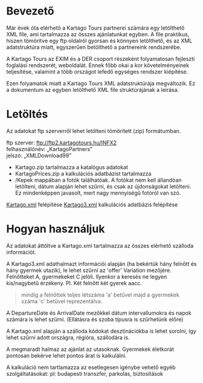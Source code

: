 # Bevezető

Már évek óta elérhető a Kartago Tours partnerei számára egy letölthető XML file, ami tartalmazza az összes ajánlatunkat egyben. A file praktikus, hiszen tömörítve egy ftp oldalról gyorsan és könnyen letölthető, és az XML adatstruktúra miatt, egyszerűen betölthető a partnereink rendszerébe.

A Kartago Tours az EXIM és a DER csoport részeként folyamatosan fejleszti foglalási rendszerét, weboldalát. Ennek főbb okai a kor követelményeinek teljesítése, valamint a több országot lefedő egységes rendszer kiépítése.

Ezen folyamatok miatt a Kartago Tours XML adatstruktúrája megváltozik. Ez a dokumentum az egyben letölthető XML file struktúrájának a leírása. 

# Letöltés
Az adatokat ftp szerverről lehet letölteni tömörített (zip) formátumban.

ftp szerver: ftp://ftp2.kartagotours.hu/INFX2<br>
felhasználónév: „KartagoPartners”<br>
jelszó: „XMLDownload99”<br>

- Kartago.zip tartalmazza a katalógus adatokat
- KartagoPrices.zip a kalkulációs adatbázist tartalmazza
- /Kepek mappában a fotók találhatóak. A fotókat nem kell állandóan letölteni, dátum alapján lehet szűrni, és csak az újdonságokat letölteni. Ez mindenképpen javasolt, mert nagy mennyiségű fotóról van szó.

[Kartago.xml](Kartago.md) felépítése
[Kartago3.xml](Kartago3.md) kalkulációs adatbázis felépítése

# Hogyan használjuk

Az adatokat áttöltve a Kartago.xml tartalmazza az összes elérhető szálloda információt.

A Kartago3.xml adathalmazt információi alapján (ha bekértük hány felnőtt és hány gyermek utazik), le lehet szűrni az 'offer' Variation mezőjére. Felnőtteket A, gyermekeket C jelöli. Ilyenkor a keresés ne legyen kis/nagybetű érzékeny. Pl. Két felnőtt két gyerek aacc.
> mindíg a felnőttek teljes létszáma 'a' betűvel majd a gyermekek száma 'c' betűvel reprezentálva.

A DepartureDate és ArrivalDate mezőkkel dátum intervallumokra és napok számára is lehet szűrni.
(Ellátásra és szoba típusra is szűrhetünk előre)

A Kartago.xml alapján a szálloda kódokat desztinációkba is lehet sorolni, így lehet szűrni adott országra, régióra, szállodára is.

A megmaradt halmaz az ajánlat az utasoknak. Gyermekek életkorát pontosan bekérve lehet pontos árat is kalkulálni.

A kalkuláció nem tartlamazza az esetlegesen igénybe vehető egyéb szolgáltatásokat: pl: budapesti transzfer, parkolás, biztosítások



